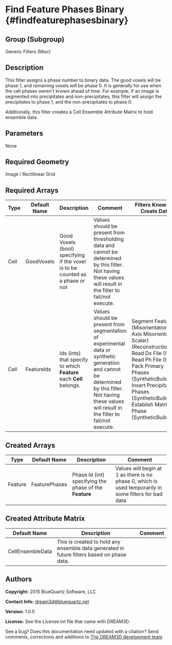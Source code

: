Find Feature Phases Binary {#findfeaturephasesbinary}
==========

## Group (Subgroup) ##

Generic Filters (Misc)

## Description ##

This filter assigns a phase number to binary data. The good voxels will be phase 1, and remaining voxels will be phase 0. It is generally for use when the cell phases weren't known ahead of time. For example, if an image is segmented into precipitates and non-precipitates, this filter will assign the precipitates to phase 1, and the non-precipitates to phase 0.

Additionally, this filter creates a Cell Ensemble Attribute Matrix to hold ensemble data. 

## Parameters ##

None


## Required Geometry ##

Image / Rectilinear Grid

## Required Arrays ##

| Type | Default Name | Description | Comment | Filters Known to Create Data |
|------|--------------|-------------|---------|-----|
| Cell | GoodVoxels | Good Voxels (bool) specifying if the voxel is to be counted as a phase or not | Values should be present from thresholding data and cannot be determined by this filter. Not having these values will result in the filter to fail/not execute. | |
| Cell | FeatureIds | Ids (ints) that specify to which **Feature** each **Cell** belongs. | Values should be present from segmentation of experimental data or synthetic generation and cannot be determined by this filter. Not having these values will result in the filter to fail/not execute. | Segment Features (Misorientation, C-Axis Misorientation, Scalar) (Reconstruction), Read Dx File (IO), Read Ph File (IO), Pack Primary Phases (SyntheticBuilding), Insert Precipitate Phases (SyntheticBuilding), Establish Matrix Phase (SyntheticBuilding) |


## Created Arrays ##

| Type | Default Name | Description | Comment |
|------|--------------|-------------|---------|
| Feature | FeaturePhases | Phase Id (int) specifying the phase of the **Feature** | Values will begin at 1 as there is no phase 0, which is used temporarily in some filters for bad data|

## Created Attribute Matrix ##

| Default Name | Description | Comment |
|--------------|-------------|---------|
| CellEnsembleData | This is created to hold any ensemble data generated in future filters based on phase data. | |

## Authors ##

**Copyright:** 2015 BlueQuartz Software, LLC

**Contact Info:** dream3d@bluequartz.net

**Version:** 1.0.0

**License:**  See the License.txt file that came with DREAM3D.




See a bug? Does this documentation need updated with a citation? Send comments, corrections and additions to [The DREAM3D development team](mailto:dream3d@bluequartz.net?subject=Documentation%20Correction)

